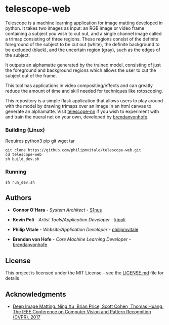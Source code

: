 # telescope-web

Telescope is a machine learning application for image matting developed in python.
It takes two images as input: an RGB image or video frame containing a subject you wish to cut out,
and a single channel image called a trimap consisting of three regions. These regions consist of 
the definite foreground of the subject to be cut out (white), the definite background to be excluded (black), 
and the uncertain region (gray), such as the edges of the subject.

It outputs an alphamatte generated by the trained model, consisting of just the foreground and background regions which 
allows the user to cut the subject out of the frame.

This tool has applications in video compositing/effects and can greatly reduce the amount of time and skill needed for techniques like rotoscoping.

This repository is a simple flask application that allows users to play around with the model by drawing trimaps over an image in an html canvas to generate an alphamatte.
Visit [telescope-nn](https://github.com/brendanvonhofe/telescope-nn) if you wish to experiment with and train the nueral net on your own, developed by [brendanvonhofe](https://github.com/brendanvonhofe).


### Building (Linux)
Requires
python3
pip
git
wget
tar

```
git clone https://github.com/philipmvitale/telescope-web.git
cd telescope-web
sh build_dev.sh
```

### Running

```
sh run_dev.sh
```

## Authors

* **Connor O'Hara** - *System Architect* - [S1nus](https://github.com/S1nus)

* **Kevin Poli** - *Artist Tools/Application Developer* - [kjpoli](https://github.com/kjpoli)

* **Philip Vitale** - *Website/Application Developer* - [philipmvitale](https://github.com/philipmvitale)

* **Brendan von Hofe** - *Core Machine Learning Developer* - [brendanvonhofe](https://github.com/brendanvonhofe)


## License

This project is licensed under the MIT License - see the [LICENSE.md](LICENSE.md) file for details

## Acknowledgments

* [Deep Image Matting: Ning Xu, Brian Price, Scott Cohen, Thomas Huang; The IEEE Conference on Computer Vision and Pattern Recognition (CVPR), 2017](https://arxiv.org/abs/1703.03872v3)
